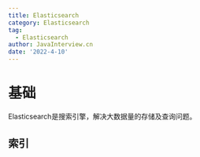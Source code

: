 ```yaml
---
title: Elasticsearch
category: Elasticsearch
tag:
  - Elasticsearch
author: JavaInterview.cn
date: '2022-4-10'
---
```




# 基础
Elasticsearch是搜索引擎，解决大数据量的存储及查询问题。


## 索引

